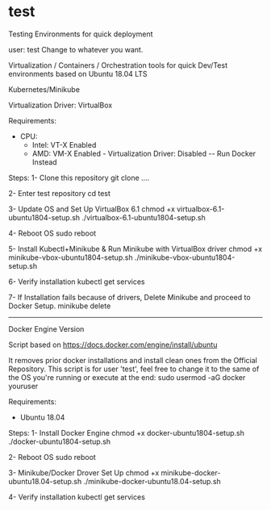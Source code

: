 # test
Testing Environments for quick deployment

user: test
Change to whatever you want.

Virtualization / Containers / Orchestration tools for quick Dev/Test environments based on Ubuntu 18.04 LTS

Kubernetes/Minikube

Virtualization Driver: VirtualBox

Requirements:
 - CPU:
    - Intel: VT-X Enabled
    - AMD: VM-X Enabled
          - Virtualization Driver: Disabled
                  -- Run Docker Instead

Steps:
1- Clone this repository
git clone ....

2- Enter test repository
cd test

3- Update OS and Set Up VirtualBox 6.1
chmod +x virtualbox-6.1-ubuntu1804-setup.sh
./virtualbox-6.1-ubuntu1804-setup.sh

4- Reboot OS
sudo reboot

5- Install Kubectl+Minikube & Run Minikube with VirtualBox driver
chmod +x minikube-vbox-ubuntu1804-setup.sh
./minikube-vbox-ubuntu1804-setup.sh

6- Verify installation
kubectl get services

7- If Installation fails because of drivers, Delete Minikube and proceed to Docker Setup.
minikube delete


------------------

Docker Engine Version

Script based on https://docs.docker.com/engine/install/ubuntu

It removes prior docker installations and install clean ones from the Official Repository.
This script is for user 'test', feel free to change it to the same of the OS you're running or execute at the end: 
sudo usermod -aG docker youruser

Requirements:
 - Ubuntu 18.04

Steps:
1- Install Docker Engine
chmod +x docker-ubuntu1804-setup.sh
./docker-ubuntu1804-setup.sh

2- Reboot OS
sudo reboot

3- Minikube/Docker Drover Set Up
chmod +x minikube-docker-ubuntu18.04-setup.sh
./minikube-docker-ubuntu18.04-setup.sh

4- Verify installation
kubectl get services



